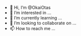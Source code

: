 - 👋 Hi, I’m @OkaiOtas
- 👀 I’m interested in ...
- 🌱 I’m currently learning ...
- 💞️ I’m looking to collaborate on ...
- 📫 How to reach me ...

<!---
OkaiOtas/OkaiOtas is a ✨ special ✨ repository because its `README.md` (this file) appears on your GitHub profile.
You can click the Preview link to take a look at your changes.
--->
